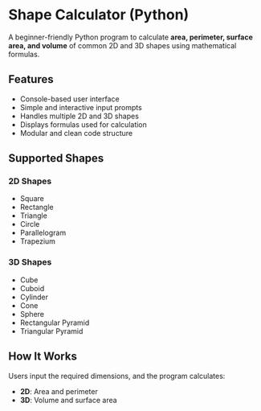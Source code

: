 #  Shape Calculator (Python)

A beginner-friendly Python program to calculate **area, perimeter, surface area, and volume** of common 2D and 3D shapes using mathematical formulas.

##  Features

- Console-based user interface
- Simple and interactive input prompts
- Handles multiple 2D and 3D shapes
- Displays formulas used for calculation
- Modular and clean code structure

##  Supported Shapes

### 2D Shapes
- Square
- Rectangle
- Triangle
- Circle
- Parallelogram
- Trapezium

### 3D Shapes
- Cube
- Cuboid
- Cylinder
- Cone
- Sphere
- Rectangular Pyramid
- Triangular Pyramid

##  How It Works

Users input the required dimensions, and the program calculates:

- **2D**: Area and perimeter  
- **3D**: Volume and surface area  

